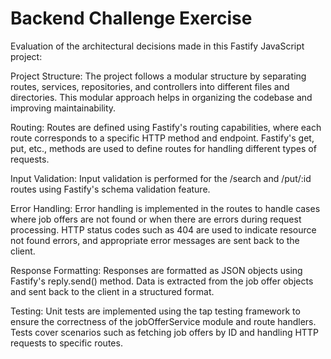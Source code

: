 
# Backend Challenge Exercise

Evaluation of the architectural decisions made in this Fastify JavaScript project:

Project Structure: The project follows a modular structure by separating routes, services, repositories, and controllers into different files and directories. This modular approach helps in organizing the codebase and improving maintainability.

Routing: Routes are defined using Fastify's routing capabilities, where each route corresponds to a specific HTTP method and endpoint. Fastify's get, put, etc., methods are used to define routes for handling different types of requests.

Input Validation: Input validation is performed for the /search and /put/:id routes using Fastify's schema validation feature.

Error Handling: Error handling is implemented in the routes to handle cases where job offers are not found or when there are errors during request processing. HTTP status codes such as 404 are used to indicate resource not found errors, and appropriate error messages are sent back to the client.

Response Formatting: Responses are formatted as JSON objects using Fastify's reply.send() method. Data is extracted from the job offer objects and sent back to the client in a structured format.

Testing: Unit tests are implemented using the tap testing framework to ensure the correctness of the jobOfferService module and route handlers. Tests cover scenarios such as fetching job offers by ID and handling HTTP requests to specific routes.
